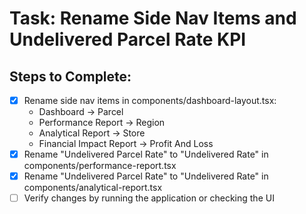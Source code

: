 # Task: Rename Side Nav Items and Undelivered Parcel Rate KPI

## Steps to Complete:
- [x] Rename side nav items in components/dashboard-layout.tsx:
  - Dashboard -> Parcel
  - Performance Report -> Region
  - Analytical Report -> Store
  - Financial Impact Report -> Profit And Loss
- [x] Rename "Undelivered Parcel Rate" to "Undelivered Rate" in components/performance-report.tsx
- [x] Rename "Undelivered Parcel Rate" to "Undelivered Rate" in components/analytical-report.tsx
- [ ] Verify changes by running the application or checking the UI
